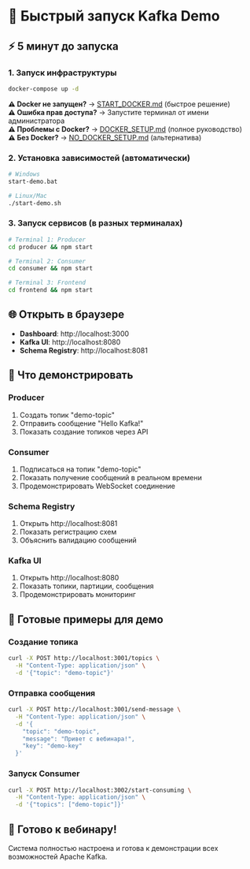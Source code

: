 # 🚀 Быстрый запуск Kafka Demo

## ⚡ 5 минут до запуска

### 1. Запуск инфраструктуры
```bash
docker-compose up -d
```

**⚠️ Docker не запущен?** → [START_DOCKER.md](START_DOCKER.md) (быстрое решение)  
**⚠️ Ошибка прав доступа?** → Запустите терминал от имени администратора  
**⚠️ Проблемы с Docker?** → [DOCKER_SETUP.md](DOCKER_SETUP.md) (полное руководство)  
**⚠️ Без Docker?** → [NO_DOCKER_SETUP.md](NO_DOCKER_SETUP.md) (альтернатива)

### 2. Установка зависимостей (автоматически)
```bash
# Windows
start-demo.bat

# Linux/Mac
./start-demo.sh
```

### 3. Запуск сервисов (в разных терминалах)
```bash
# Terminal 1: Producer
cd producer && npm start

# Terminal 2: Consumer  
cd consumer && npm start

# Terminal 3: Frontend
cd frontend && npm start
```

## 🌐 Открыть в браузере
- **Dashboard**: http://localhost:3000
- **Kafka UI**: http://localhost:8080
- **Schema Registry**: http://localhost:8081

## 🎯 Что демонстрировать

### Producer
1. Создать топик "demo-topic"
2. Отправить сообщение "Hello Kafka!"
3. Показать создание топиков через API

### Consumer
1. Подписаться на топик "demo-topic"
2. Показать получение сообщений в реальном времени
3. Продемонстрировать WebSocket соединение

### Schema Registry
1. Открыть http://localhost:8081
2. Показать регистрацию схем
3. Объяснить валидацию сообщений

### Kafka UI
1. Открыть http://localhost:8080
2. Показать топики, партиции, сообщения
3. Продемонстрировать мониторинг

## 📱 Готовые примеры для демо

### Создание топика
```bash
curl -X POST http://localhost:3001/topics \
  -H "Content-Type: application/json" \
  -d '{"topic": "demo-topic"}'
```

### Отправка сообщения
```bash
curl -X POST http://localhost:3001/send-message \
  -H "Content-Type: application/json" \
  -d '{
    "topic": "demo-topic",
    "message": "Привет с вебинара!",
    "key": "demo-key"
  }'
```

### Запуск Consumer
```bash
curl -X POST http://localhost:3002/start-consuming \
  -H "Content-Type: application/json" \
  -d '{"topics": ["demo-topic"]}'
```

## 🎉 Готово к вебинару!

Система полностью настроена и готова к демонстрации всех возможностей Apache Kafka.
